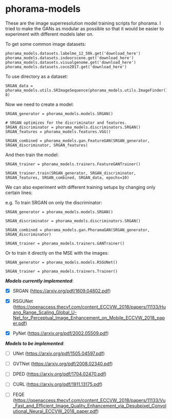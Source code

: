 # phorama-models

These are the image superresolution model training scripts for phorama. I tried to make the GANs as modular as possible so that it would be easier to experiment with different models later on.

To get some common image datasets:

```python3
phorama_models.datasets.labelme_12_50k.get('download_here')
phorama_models.datasets.indoorscene.get('download_here')
phorama_models.datasets.visualgenome.get('download_here')
phorama_models.datasets.coco2017.get('download_here')
```

To use directory as a dataset:

```python3
SRGAN_data = phorama_models.utils.SRImageSequence(phorama_models.utils.ImageFinder().search('download_here'), 8)
```

Now we need to create a model:

```python3
SRGAN_generator = phorama_models.models.SRGAN()

# SRGAN optimizes for the discriminator and features.
SRGAN_discriminator = phorama_models.discriminators.SRGAN()
SRGAN_features = phorama_models.features.VGG()

SRGAN_combined = phorama_models.gan.FeatureGAN(SRGAN_generator, SRGAN_discriminator, SRGAN_features)
```

And then train the model:

```python3
SRGAN_trainer = phorama_models.trainers.FeatureGANTrainer()

SRGAN_trainer.train(SRGAN_generator, SRGAN_discriminator, SRGAN_features, SRGAN_combined, SRGAN_data, epochs=10)
```

We can also experiment with different training setups by changing only certain lines:

e.g. To train SRGAN on only the discriminator:

```python3
SRGAN_generator = phorama_models.models.SRGAN()

SRGAN_discriminator = phorama_models.discriminators.SRGAN()

SRGAN_combined = phorama_models.gan.PhoramaGAN(SRGAN_generator, SRGAN_discriminator)

SRGAN_trainer = phorama_models.trainers.GANTrainer()
```

Or to train it directly on the MSE with the images:

```python3
SRGAN_generator = phorama_models.models.RSGUNet()

SRGAN_trainer = phorama_models.trainers.Trainer()
```

***Models currently implemented***:

- [x] SRGAN (https://arxiv.org/pdf/1609.04802.pdf)

- [x] RSGUNet (https://openaccess.thecvf.com/content_ECCVW_2018/papers/11133/Huang_Range_Scaling_Global_U-Net_for_Perceptual_Image_Enhancement_on_Mobile_ECCVW_2018_paper.pdf)

- [x] PyNet (https://arxiv.org/pdf/2002.05509.pdf)

***Models to be implemented***:

- [ ] UNet (https://arxiv.org/pdf/1505.04597.pdf)

- [ ] GVTNet (https://arxiv.org/pdf/2008.02340.pdf)

- [ ] DPED (https://arxiv.org/pdf/1704.02470.pdf)

- [ ] CURL (https://arxiv.org/pdf/1911.13175.pdf)

- [ ] FEQE (https://openaccess.thecvf.com/content_ECCVW_2018/papers/11133/Vu_Fast_and_Efficient_Image_Quality_Enhancement_via_Desubpixel_Convolutional_Neural_ECCVW_2018_paper.pdf)
